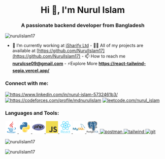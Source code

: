 <h1 align="center">Hi 👋, I'm Nurul Islam</h1>
<h3 align="center">A passionate backend developer from Bangladesh</h3>

<p align="left">
  <img
    src="https://komarev.com/ghpvc/?username=nurulislam17&label=Profile%20views&color=0e75b6&style=flat"
    alt="nurulislam17"
  />
</p>

- 🔭 I’m currently working at [iSharify Ltd](https://ecomclips.com/) - 👨‍💻 All of
my projects are available at
[https://github.com/NurulIslam17](https://github.com/NurulIslam17) - 📫 How to
reach me **nurulcse09@gmail.com** - ⚡Explore More
**https://react-tailwind-sepia.vercel.app/**

<h3 align="left">Connect with me:</h3>
<p align="left">
  <a
    href="https://linkedin.com/in/https://www.linkedin.com/in/nurul-islam-5732461b3/"
    target="blank"
    ><img
      align="center"
      src="https://raw.githubusercontent.com/rahuldkjain/github-profile-readme-generator/master/src/images/icons/Social/linked-in-alt.svg"
      alt="https://www.linkedin.com/in/nurul-islam-5732461b3/"
      height="30"
      width="40"
  /></a>
  <a
    href="https://codeforces.com/profile/https://codeforces.com/profile/mdnurulislam"
    target="blank"
    ><img
      align="center"
      src="https://raw.githubusercontent.com/rahuldkjain/github-profile-readme-generator/master/src/images/icons/Social/codeforces.svg"
      alt="https://codeforces.com/profile/mdnurulislam"
      height="30"
      width="40"
  /></a>
  <a href="https://www.leetcode.com/leetcode.com/nurul_islam" target="blank"
    ><img
      align="center"
      src="https://raw.githubusercontent.com/rahuldkjain/github-profile-readme-generator/master/src/images/icons/Social/leet-code.svg"
      alt="leetcode.com/nurul_islam"
      height="30"
      width="40"
  /></a>
</p>

<h3 align="left">Languages and Tools:</h3>
<p align="left">

  <a href="https://www.java.com" target="_blank" rel="noreferrer">
    <img
      src="https://raw.githubusercontent.com/devicons/devicon/master/icons/java/java-original.svg"
      alt="java"
      width="40"
      height="40"
    />
  </a>
  <a href="https://www.python.org" target="_blank" rel="noreferrer">
   <img
     src="https://raw.githubusercontent.com/devicons/devicon/master/icons/python/python-original.svg"
     alt="python"
     width="40"
     height="40"
   />
 </a>
 <a href="https://www.php.net" target="_blank" rel="noreferrer">
   <img
     src="https://raw.githubusercontent.com/devicons/devicon/master/icons/php/php-original.svg"
     alt="php"
     width="40"
     height="40"
   />
 </a>
  <a
    href="https://developer.mozilla.org/en-US/docs/Web/JavaScript"
    target="_blank"
    rel="noreferrer"
  >
    <img
      src="https://raw.githubusercontent.com/devicons/devicon/master/icons/javascript/javascript-original.svg"
      alt="javascript"
      width="40"
      height="40"
    />
  </a>

  <a href="https://reactjs.org/" target="_blank" rel="noreferrer">
   <img
     src="https://raw.githubusercontent.com/devicons/devicon/master/icons/react/react-original-wordmark.svg"
     alt="react"
     width="40"
     height="40"
   />
 </a>
  <a href="https://www.mysql.com/" target="_blank" rel="noreferrer">
    <img
      src="https://raw.githubusercontent.com/devicons/devicon/master/icons/mysql/mysql-original-wordmark.svg"
      alt="mysql"
      width="40"
      height="40"
    />
  </a>

  <a href="https://www.postgresql.org" target="_blank" rel="noreferrer">
    <img
      src="https://raw.githubusercontent.com/devicons/devicon/master/icons/postgresql/postgresql-original-wordmark.svg"
      alt="postgresql"
      width="40"
      height="40"
    />
  </a>
  <a href="https://postman.com" target="_blank" rel="noreferrer">
    <img
      src="https://www.vectorlogo.zone/logos/getpostman/getpostman-icon.svg"
      alt="postman"
      width="40"
      height="40"
    />
  </a>


  <a href="https://tailwindcss.com/" target="_blank" rel="noreferrer">
    <img
      src="https://www.vectorlogo.zone/logos/tailwindcss/tailwindcss-icon.svg"
      alt="tailwind"
      width="40"
      height="40"
    />
  </a>
  <a href="https://git-scm.com/" target="_blank" rel="noreferrer">
   <img
     src="https://www.vectorlogo.zone/logos/git-scm/git-scm-icon.svg"
     alt="git"
     width="40"
     height="40"
   />
 </a>
</p>

<p>
  <img
    align="center"
    src="https://github-readme-stats.vercel.app/api/top-langs?username=nurulislam17&show_icons=true&locale=en&layout=compact"
    alt="nurulislam17"
  />
</p>

<p>
  <img
    align="center"
    src="https://github-readme-streak-stats.herokuapp.com/?user=nurulislam17&"
    alt="nurulislam17"
  />
</p>
